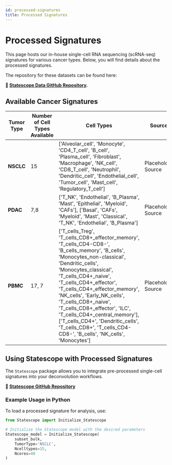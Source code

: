 ```yaml
---
id: processed-signatures
title: Processed Signatures
---
```


# Processed Signatures

This page hosts our in-house single-cell RNA sequencing (scRNA-seq) signatures for various cancer types. Below, you will find details about the processed signatures.

The repository for these datasets can be found here: 

**📌 [Statescope Data GitHub Repository](https://github.com/tgac-vumc/Statescopeweb.git).**

## **Available Cancer Signatures**

| Tumor Type       | Number of Cell Types Available | Cell Types                 | Source           |
|------------------|--------------------------------|----------------------------|------------------|
| **NSCLC**            | 15                             |['Alveolar_cell', 'Monocyte', 'CD4_T_cell', 'B_cell', 'Plasma_cell', 'Fibroblast', 'Macrophage', 'NK_cell', 'CD8_T_cell', 'Neutrophil', 'Dendritic_cell', 'Endothelial_cell', 'Tumor_cell', 'Mast_cell', 'Regulatory_T_cell'] | Placeholder Source |
| **PDAC**             | 7,8                            |['T_NK', 'Endothelial', 'B_Plasma', 'Mast', 'Epithelial', 'Myeloid', 'CAFs'], ['Basal', 'CAFs', 'Myeloid', 'Mast', 'Classical', 'T_NK', 'Endothelial', 'B_Plasma'] | Placeholder Source |
| **PBMC**             | 17, 7                          |['T_cells_Treg', 'T_cells_CD8+_effector_memory', 'T_cells_CD4-CD8-', 'B_cells_memory', 'B_cells', 'Monocytes_non-classical', 'Dendritic_cells', 'Monocytes_classical', 'T_cells_CD4+_naive', 'T_cells_CD4+_effector', 'T_cells_CD4+_effector_memory', 'NK_cells', 'Early_NK_cells', 'T_cells_CD8+_naive', 'T_cells_CD8+_effector', 'ILC', 'T_cells_CD4+_central_memory'], ['T_cells_CD4+', 'Dendritic_cells', 'T_cells_CD8+', 'T_cells_CD4-CD8-', 'B_cells', 'NK_cells', 'Monocytes'] | Placeholder Source |

## **Using Statescope with Processed Signatures**
The `Statescope` package allows you to integrate pre-processed single-cell signatures into your deconvolution workflows.

**📌 [Statescope GitHub Repository](https://github.com/tgac-vumc/Statescope.git)**

### **Example Usage in Python**
To load a processed signature for analysis, use:

```python
from Statescope import Initialize_Statescope

# Initialize the Statescope model with the desired parameters
Statescope_model = Initialize_Statescope(
    subset_bulk, 
    TumorType='NSCLC', 
    Ncelltypes=15, 
    Ncores=40
)
```

